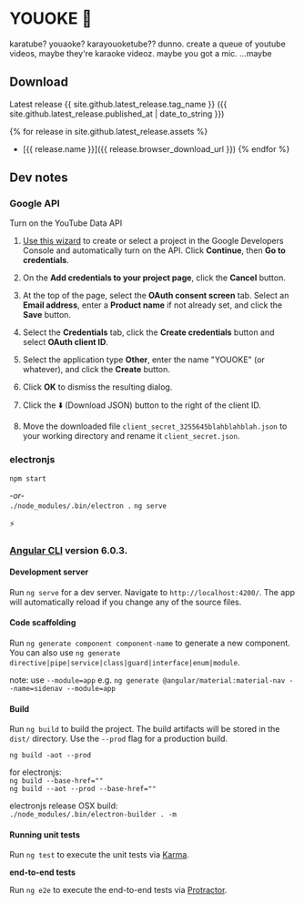 # YOUOKE :microphone:

karatube? youaoke? karayouoketube?? dunno. create a queue of youtube videos, maybe they're karaoke videoz. maybe you got a mic. ...maybe

## Download

Latest release {{ site.github.latest_release.tag_name }} ({{ site.github.latest_release.published_at | date_to_string }})

{% for release in site.github.latest_release.assets %}
  * [{{ release.name }}]({{ release.browser_download_url }})
{% endfor %}

## Dev notes

### Google API

Turn on the YouTube Data API

1. [Use this wizard](https://console.developers.google.com/start/api?id=youtube) to create or select a project in the Google Developers Console and automatically turn on the API. Click __Continue__, then __Go to credentials__.

2. On the __Add credentials to your project page__, click the __Cancel__ button.

3. At the top of the page, select the __OAuth consent screen__ tab. Select an __Email address__, enter a __Product name__ if not already set, and click the __Save__ button.

4. Select the __Credentials__ tab, click the __Create credentials__ button and select __OAuth client ID__.

5. Select the application type __Other__, enter the name "YOUOKE" (or whatever), and click the __Create__ button.

6. Click __OK__ to dismiss the resulting dialog.

7. Click the :arrow_down: (Download JSON) button to the right of the client ID.

8. Move the downloaded file `client_secret_3255645blahblahblah.json` to your working directory and rename it `client_secret.json`.

### electronjs

`npm start`

_-or-_  
`./node_modules/.bin/electron .`
`ng serve`

:zap:

### [Angular CLI](https://github.com/angular/angular-cli) version 6.0.3.

#### Development server

Run `ng serve` for a dev server. Navigate to `http://localhost:4200/`. The app will automatically reload if you change any of the source files.

#### Code scaffolding

Run `ng generate component component-name` to generate a new component. You can also use `ng generate directive|pipe|service|class|guard|interface|enum|module`.

note: use `--module=app` e.g. `ng generate @angular/material:material-nav --name=sidenav --module=app`  

#### Build

Run `ng build` to build the project. The build artifacts will be stored in the `dist/` directory. Use the `--prod` flag for a production build.

`ng build -aot --prod`

for electronjs:  
`ng build --base-href=""`  
`ng build --aot --prod --base-href=""`

electronjs release OSX build:  
`./node_modules/.bin/electron-builder . -m`

#### Running unit tests

Run `ng test` to execute the unit tests via [Karma](https://karma-runner.github.io).

__end-to-end tests__

Run `ng e2e` to execute the end-to-end tests via [Protractor](http://www.protractortest.org/).
